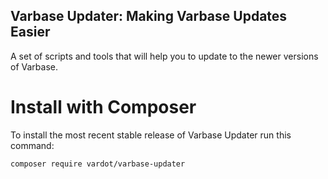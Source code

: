 ## Varbase Updater: Making Varbase Updates Easier

A set of scripts and tools that will help you to update to the newer versions of Varbase.


# Install with Composer

To install the most recent stable release of Varbase Updater run this command:
```
composer require vardot/varbase-updater
```
